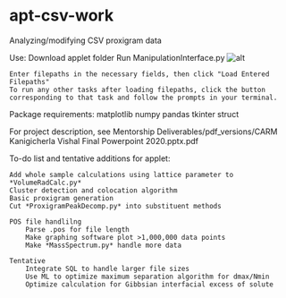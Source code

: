 # apt-csv-work
Analyzing/modifying CSV proxigram data

Use:
Download applet folder
Run ManipulationInterface.py
    ![alt](https://i.postimg.cc/Kv0k7Tgn/manipinterface.png)

    Enter filepaths in the necessary fields, then click "Load Entered Filepaths"
    To run any other tasks after loading filepaths, click the button corresponding to that task and follow the prompts in your terminal.

Package requirements:
matplotlib
numpy
pandas
tkinter
struct

For project description, see Mentorship Deliverables/pdf_versions/CARM Kanigicherla Vishal Final Powerpoint 2020.pptx.pdf

To-do list and tentative additions for applet:
    
    Add whole sample calculations using lattice parameter to *VolumeRadCalc.py*
    Cluster detection and colocation algorithm
    Basic proxigram generation
    Cut *ProxigramPeakDecomp.py* into substituent methods
    
    POS file handlilng
        Parse .pos for file length
        Make graphing software plot >1,000,000 data points
        Make *MassSpectrum.py* handle more data
    
    Tentative
        Integrate SQL to handle larger file sizes
        Use ML to optimize maximum separation algorithm for dmax/Nmin
        Optimize calculation for Gibbsian interfacial excess of solute